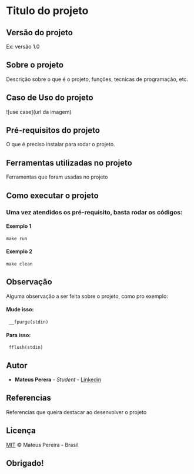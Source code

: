 # Titulo do projeto

## Versão do projeto

Ex: versão 1.0

## Sobre o projeto

Descrição sobre o que é o projeto, funções, tecnicas de programação, etc.

## Caso de Uso do projeto

![use case](url da imagem)

## Pré-requisitos do projeto

O que é preciso instalar para rodar o projeto.

## Ferramentas utilizadas no projeto

Ferramentas que foram usadas no projeto

## Como executar o projeto

### Uma vez atendidos os pré-requisito, basta rodar os códigos:

#### Exemplo 1
```
make run
```

#### Exemplo 2
```
make clean
```

## Observação

Alguma observação a ser feita sobre o projeto, como pro exemplo:

#### Mude isso:
```
 __fpurge(stdin)
```
#### Para isso:
```
 fflush(stdin)
```

## Autor

* **Mateus Perera** - *Student* - [Linkedin](https://www.linkedin.com/in/mateus-pereira-971946197/)

## Referencias

Referencias que queira destacar ao desenvolver o projeto

## Licença

[MIT](https://opensource.org/licenses/mit-license.php) &copy; Mateus Pereira - Brasil

## Obrigado!
